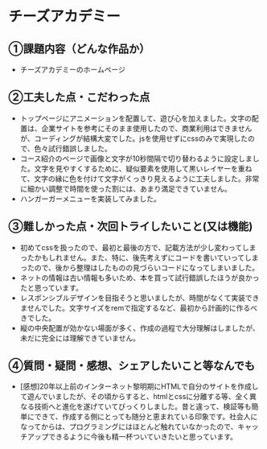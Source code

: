 # チーズアカデミー

## ①課題内容（どんな作品か）
- チーズアカデミーのホームページ

## ②工夫した点・こだわった点
- トップページにアニメーションを配置して、遊び心を加えました。文字の配置は、企業サイトを参考にそのまま使用したので、商業利用はできませんが、コーディングが結構大変でした。jsを使用せずにcssのみで実現したので、色々試行錯誤しました。
- コース紹介のページで画像と文字が10秒間隔で切り替わるように設定しました。文字を見やすくするために、疑似要素を使用して黒いレイヤーを重ねて、文字の縁に色を付けて文字がくっきり見えるように工夫しました。非常に細かい調整で時間を使った割には、あまり満足できていません。
- ハンガーガーメニューを実装してみました。

## ③難しかった点・次回トライしたいこと(又は機能)
- 初めてcssを扱ったので、最初と最後の方で、記載方法が少し変わってしまったかもしれません。また、特に、後先考えずにコードを書いていってしまったので、後から整理はしたものの見づらいコードになってしまいました。
- ネットの情報は古い情報も多いため、本を買って試行錯誤したほうが良かったと思っています。
- レスポンシブルデザインを目指そうと思いましたが、時間がなくて実装できませんでした。文字サイズをremで指定するなど、最初から計画的に作るべきでした。
- 縦の中央配置が効かない場面が多く、作成の過程で大分理解はしましたが、未だに完全には理解できていません。

## ④質問・疑問・感想、シェアしたいこと等なんでも
- [感想]20年以上前のインターネット黎明期にHTMLで自分のサイトを作成して遊んでいましたが、その頃からすると、htmlとcssに分離する等、全く異なる技術へと進化を遂げていてびっくりしました。昔と違って、検証等も簡単にできて、作成する側にとっても随分と恵まれている印象です。社会人になってからは、プログラミングにはほとんど触れていなかったので、キャッチアップできるように今後も精一杯ついていきたいと思っています。
